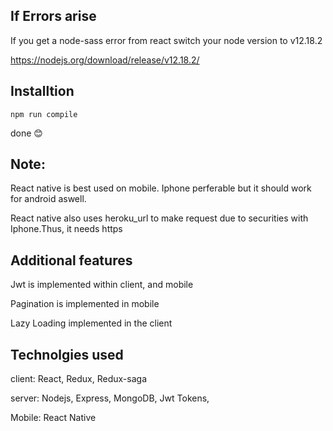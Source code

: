 ## If Errors arise

If you get a node-sass error from react switch your node version to v12.18.2

https://nodejs.org/download/release/v12.18.2/

## Installtion

`npm run compile`

done 😊

## Note:

React native is best used on mobile. Iphone perferable but it should work
for android aswell.

React native also uses heroku_url to make request due to securities with
Iphone.Thus, it needs https

## Additional features

Jwt is implemented within client, and mobile

Pagination is implemented in mobile

Lazy Loading implemented in the client

## Technolgies used

client: React, Redux, Redux-saga

server: Nodejs, Express, MongoDB, Jwt Tokens,

Mobile: React Native
